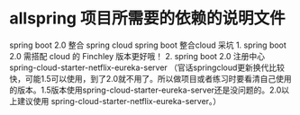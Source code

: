 # allspring 项目所需要的依赖的说明文件
spring boot 2.0 整合 spring cloud
spring boot 整合cloud 采坑
	1. spring boot 2.0 需搭配 cloud 的 Finchley 版本更好哦！
	2. spring boot 2.0 注册中心 spring-cloud-starter-netflix-eureka-server （官话springcloud更新换代比较快，可能1.5可以使用，到了2.0就不用了。所以做项目或者练习时要看清自己使用的版本。1.5版本使用spring-cloud-starter-eureka-server还是没问题的。2.0以上建议使用 spring-cloud-starter-netflix-eureka-server。）
